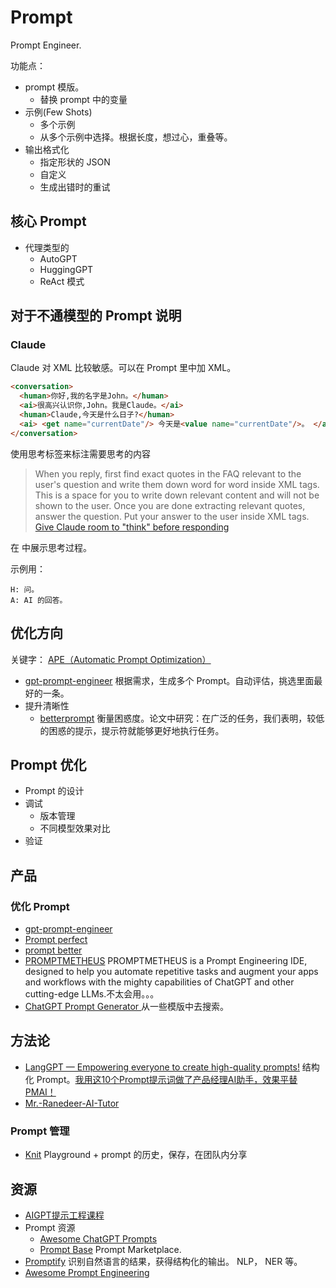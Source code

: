 # Prompt
Prompt Engineer.

功能点：
* prompt 模版。
  * 替换 prompt 中的变量
* 示例(Few Shots)
  * 多个示例
  * 从多个示例中选择。根据长度，想过心，重叠等。
* 输出格式化
  * 指定形状的 JSON
  * 自定义
  * 生成出错时的重试

## 核心 Prompt
* 代理类型的
  * AutoGPT
  * HuggingGPT
  * ReAct 模式

## 对于不通模型的 Prompt 说明
### Claude
Claude 对 XML 比较敏感。可以在 Prompt 里中加 XML。
```html
<conversation>
  <human>你好,我的名字是John。</human>
  <ai>很高兴认识你,John。我是Claude。</ai>
  <human>Claude,今天是什么日子?</human>
  <ai> <get name="currentDate"/> 今天是<value name="currentDate"/>。 </ai>
</conversation>
```

使用<question></question>思考标签来标注需要思考的内容

> When you reply, first find exact quotes in the FAQ relevant to the user's question and write them down word for word inside <thinking></thinking> XML tags.  This is a space for you to write down relevant content and will not be shown to the user.  Once you are done extracting relevant quotes, answer the question.  Put your answer to the user inside <answer></answer> XML tags.
> [Give Claude room to "think" before responding](https://docs.anthropic.com/claude/docs/give-claude-room-to-think-before-responding)

在 <thinking></thinking> 中展示思考过程。

示例用：
```
H: 问。
A: AI 的回答。
```

## 优化方向
关键字： [APE（Automatic Prompt Optimization）](https://www.promptingguide.ai/techniques/ape)
* [gpt-prompt-engineer](https://github.com/mshumer/gpt-prompt-engineer) 根据需求，生成多个 Prompt。自动评估，挑选里面最好的一条。
* 提升清晰性
  * [betterprompt](https://github.com/krrishdholakia/betterprompt) 衡量困惑度。论文中研究：在广泛的任务，我们表明，较低的困惑的提示，提示符就能够更好地执行任务。

## Prompt 优化
* Prompt 的设计
* 调试
  * 版本管理
  * 不同模型效果对比
* 验证

## 产品
### 优化 Prompt
* [gpt-prompt-engineer](https://github.com/mshumer/gpt-prompt-engineer)
* [Prompt perfect](https://promptperfect.jinaai.cn/)
* [prompt better](https://promptbetter.ai/?twclid=2-cb4uxhu0bwnw6rm30vpnx048)
* [PROMPTMETHEUS](https://promptmetheus.com/) 
PROMPTMETHEUS is a Prompt Engineering IDE, designed to help you automate repetitive tasks and augment your apps and workflows with the mighty capabilities of ChatGPT and other cutting-edge LLMs.不太会用。。。
* [ChatGPT Prompt Generator ](https://huggingface.co/spaces/merve/ChatGPT-prompt-generator) 从一些模版中去搜索。

## 方法论
* [LangGPT — Empowering everyone to create high-quality prompts!](https://github.com/yzfly/LangGPT) 结构化 Prompt。[我用这10个Prompt提示词做了产品经理AI助手，效果平替PMAI！](https://mp.weixin.qq.com/s/XZ4XhpEKwcDRBBfINHjUYg)
* [Mr.-Ranedeer-AI-Tutor](https://github.com/JushBJJ/Mr.-Ranedeer-AI-Tutor)

### Prompt 管理
* [Knit](https://promptknit.com/) Playground + prompt 的历史，保存，在团队内分享

## 资源
* [AIGPT提示工程课程](https://islinxu.github.io/prompt-engineering-note/Introduction/index.html)
* Prompt 资源
  * [Awesome ChatGPT Prompts](https://github.com/f/awesome-chatgpt-prompts)
  * [Prompt Base](https://promptbase.com/) Prompt Marketplace.
* [Promptify](https://github.com/promptslab/Promptify) 识别自然语言的结果，获得结构化的输出。 NLP， NER 等。
* [Awesome Prompt Engineering](https://github.com/promptslab/Awesome-Prompt-Engineering) 
